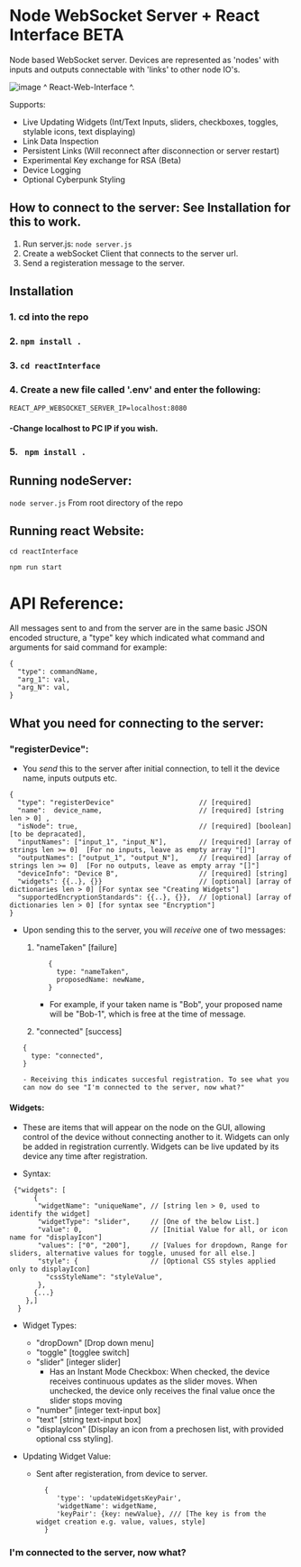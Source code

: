 # Node WebSocket Server + React Interface BETA

Node based WebSocket server. Devices are represented as 'nodes' with inputs and outputs connectable with 'links' to other node IO's. 

![image](https://github.com/TheTheoM/nodeServer/assets/103237702/cb0113df-60a5-44d3-ad96-f09925294ba7)
^ React-Web-Interface ^. 

Supports:
* Live Updating Widgets (Int/Text Inputs, sliders, checkboxes, toggles, stylable icons, text displaying)
* Link Data Inspection
* Persistent Links (Will reconnect after disconnection or server restart)
* Experimental Key exchange for RSA (Beta)
* Device Logging
* Optional Cyberpunk Styling
  
## How to connect to the server: See Installation for this to work.

1. Run server.js:  ```node server.js```
2. Create a webSocket Client that connects to the server url.
3. Send a registeration message to the server.

## Installation
### 1. cd into the repo
### 2. ``` npm install . ```
### 3. ``` cd reactInterface ```
### 4. Create a new file called '.env' and enter the following:
```REACT_APP_WEBSOCKET_SERVER_IP=localhost:8080```
####         -Change localhost to PC IP if you wish.
### 5. ``` npm install .```

## Running nodeServer:
``` node server.js ``` From root directory of the repo
## Running react Website:
``` cd reactInterface ```

``` npm run start ```

# API Reference:

All messages sent to and from the server are in the same basic JSON encoded structure, a "type" key which indicated what command and arguments for said command for example:
```
{
  "type": commandName,
  "arg_1": val,
  "arg_N": val,
}
```
## What you need for connecting to the server:

### "registerDevice":
- You *send* this to the server after initial connection, to tell it the device name, inputs outputs etc.
```
{
  "type": "registerDevice"                     // [required]
  "name":  device_name,                        // [required] [string len > 0] ,
  "isNode": true,                              // [required] [boolean] [to be depracated],
  "inputNames": ["input_1", "input_N"],        // [required] [array of strings len >= 0]  [For no inputs, leave as empty array "[]"]
  "outputNames": ["output_1", "output_N"],     // [required] [array of strings len >= 0]  [For no outputs, leave as empty array "[]"]
  "deviceInfo": "Device B",                    // [required] [string] 
  "widgets": {{..}, {}}                        // [optional] [array of dictionaries len > 0] [For syntax see "Creating Widgets"]
  "supportedEncryptionStandards": {{..}, {}},  // [optional] [array of dictionaries len > 0] [for syntax see "Encryption"]
}
```

- Upon sending this to the server, you will *receive*  one of two messages:
  1. "nameTaken" [failure]
     ```
        {
          type: "nameTaken",
          proposedName: newName,
        }
      ```
        - For example, if your taken name is "Bob", your proposed name will be "Bob-1", which is free at the time of message.

  3. "connected" [success]
    ```
    {
      type: "connected",
    }
    ```
      - Receiving this indicates succesful registration. To see what you can now do see "I'm connected to the server, now what?"


#### Widgets:
- These are items that will appear on the node on the GUI, allowing control of the device without connecting another to it. Widgets can only be added in registration currently. Widgets can be live updated by its device any time after registration.

- Syntax:
```
 {"widgets": [
      {
       "widgetName": "uniqueName", // [string len > 0, used to identify the widget]
       "widgetType": "slider",     // [One of the below List.] 
       "value": 0,                 // [Initial Value for all, or icon name for "displayIcon"]
       "values": ["0", "200"],     // [Values for dropdown, Range for sliders, alternative values for toggle, unused for all else.]
       "style": {                  // [Optional CSS styles applied only to displayIcon] 
         "cssStyleName": "styleValue",
       },
      {...}
    },]
  }
```
- Widget Types:
     - "dropDown"    [Drop down menu]
     - "toggle"      [togglee switch]
     - "slider"      [integer slider]
        - Has an Instant Mode Checkbox: When checked, the device receives continuous updates as the slider moves. When unchecked, the device only receives          the final value once the slider stops moving
     - "number"      [integer text-input box]
     - "text"        [string text-input box]
     - "displayIcon" [Display an icon from a prechosen list, with provided optional css styling].

- Updating Widget Value:
    - Sent after registeration, from device to server.
      ```
        {
           'type': 'updateWidgetsKeyPair',
           'widgetName': widgetName,
           'keyPair': {key: newValue}, /// [The key is from the widget creation e.g. value, values, style]
        }
      ```







### I'm connected to the server, now what?

